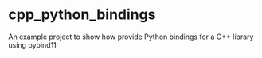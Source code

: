# cpp_python_bindings
An example project to show how provide Python bindings for a C++ library using pybind11

